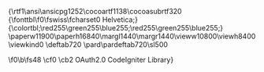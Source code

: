 {\rtf1\ansi\ansicpg1252\cocoartf1138\cocoasubrtf320
{\fonttbl\f0\fswiss\fcharset0 Helvetica;}
{\colortbl;\red255\green255\blue255;\red255\green255\blue255;}
\paperw11900\paperh16840\margl1440\margr1440\vieww10800\viewh8400\viewkind0
\deftab720
\pard\pardeftab720\sl500

\f0\b\fs48 \cf0 \cb2 OAuth2.0 CodeIgniter Library}